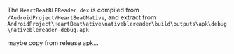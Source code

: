 The `HeartBeatBLEReader.dex` is compiled from `/AndroidProject/HeartBeatNative`, and extract from
`AndroidProject\HeartBeatNative\nativeblereader\build\outputs\apk\debug\nativeblereader-debug.apk`

maybe copy from release apk...